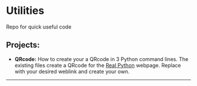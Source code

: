# Utilities
Repo for quick useful code

## Projects:

* **QRcode:** How to create your a QRcode in 3 Python command lines. The existing files create a QRcode for the [Real Python](https://realpython.com/) webpage. Replace with your desired weblink and create your own.

---
